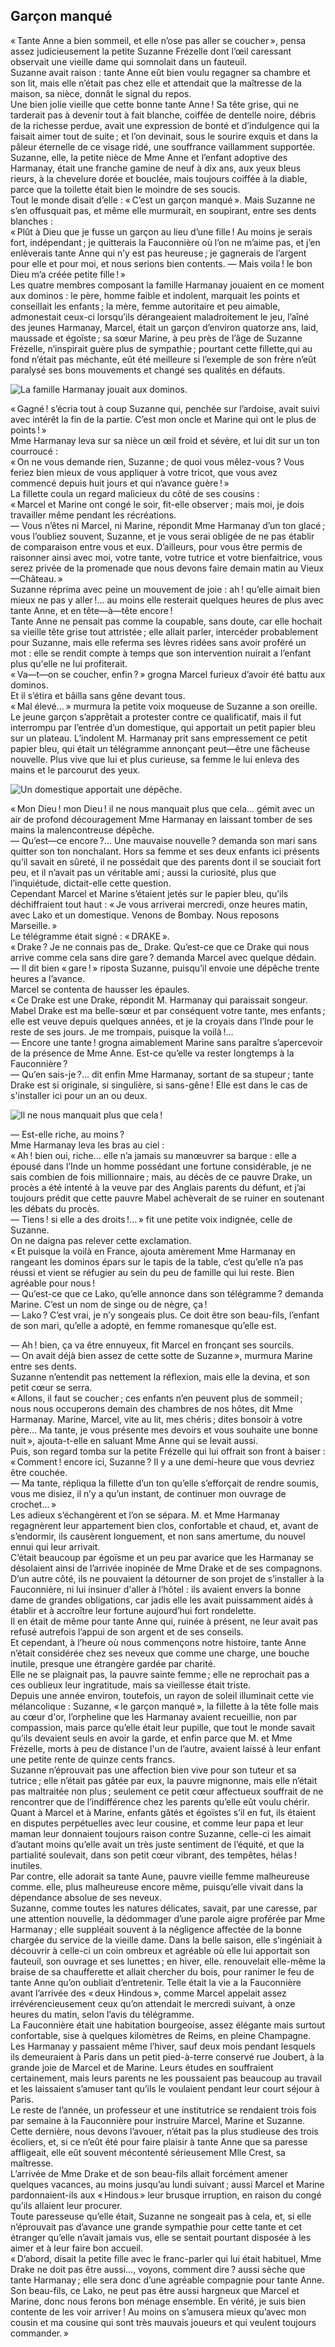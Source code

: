 ## Garçon manqué

« Tante Anne a bien sommeil, et elle n’ose pas aller se coucher », 
pensa assez judicieusement la petite Suzanne Frézelle dont l’œil caressant 
observait une vieille dame qui somnolait dans un fauteuil.  
Suzanne avait raison : tante Anne eût bien voulu regagner sa chambre et son 
lit, mais elle n’était pas chez elle et attendait que la maîtresse de la 
maison, sa nièce, donnât le signal du repos.  
Une bien jolie vieille que cette bonne tante Anne ! Sa tête grise, qui ne 
tarderait pas à devenir tout à fait blanche, coiffée de dentelle noire, 
débris de la richesse perdue, avait une expression de bonté et d’indulgence 
qui la faisait aimer tout de suite ; et l’on devinait, sous le sourire 
exquis et dans la pâleur éternelle de ce visage ridé, une souffrance 
vaillamment supportée.  
Suzanne, elle, la petite nièce de Mme Anne et l’enfant adoptive des 
Harmanay, était une franche gamine de neuf à dix ans, aux yeux bleus rieurs, 
à la chevelure dorée et bouclée, mais toujours coiffée à la diable, parce 
que la toilette était bien le moindre de ses soucis.  
Tout le monde disait d’elle : « C’est un garçon manqué ». Mais 
Suzanne ne s’en offusquait pas, et même elle murmurait, en soupirant, entre 
ses dents blanches :  
« Plût à Dieu que je fusse un garçon au lieu d’une fille ! Au moins 
je serais fort, indépendant ; je quitterais la Fauconnière où l’on ne 
m’aime pas, et j’en enlèverais tante Anne qui n’y est pas heureuse ; 
je gagnerais de l’argent pour elle et pour moi, et nous serions bien 
contents. — Mais voila ! le bon Dieu m’a créée petite fille ! »  
Les quatre membres composant la famille Harmanay jouaient en ce moment aux 
dominos : le père, homme faible et indolent, marquait les points et 
conseillait les enfants ; la mère, femme autoritaire et peu aimable, 
admonestait ceux-ci lorsqu’ils dérangeaient maladroitement le jeu, 
l’aîné des jeunes Harmanay, Marcel, était un garçon d’environ quatorze 
ans, laid, maussade et égoïste ; sa sœur Marine, à peu près de l’âge 
de Suzanne Frézelle, n’inspirait guère plus de sympathie ; pourtant cette 
fillette,qui au fond n’était pas méchante, eût été meilleure si 
l’exemple de son frère n’eût paralysé ses bons mouvements et changé ses 
qualités en défauts.

![La famille Harmanay jouait aux dominos.](../images/page007.jpg)

« Gagné ! s’écria tout à coup Suzanne qui, penchée sur l’ardoise, 
avait suivi avec intérêt la fin de la partie. C’est mon oncle et Marine qui 
ont le plus de points ! »  
Mme Harmanay leva sur sa nièce un œil froid et sévère, et lui dit sur un 
ton courroucé :  
« On ne vous demande rien, Suzanne ; de quoi vous mêlez-vous ? Vous 
feriez bien mieux de vous appliquer à votre tricot, que vous avez commencé 
depuis huit jours et qui n’avance guère ! »  
La fillette coula un regard malicieux du côté de ses cousins :  
« Marcel et Marine ont congé le soir, fit-elle observer ; mais moi, je 
dois travailler même pendant les récréations.  
— Vous n’êtes ni Marcel, ni Marine, répondit Mme Harmanay d’un ton 
glacé ; vous l’oubliez souvent, Suzanne, et je vous serai obligée de ne 
pas établir de comparaison entre vous et eux. D’ailleurs, pour vous être 
permis de raisonner ainsi avec moi, votre tante, votre tutrice et votre 
bienfaitrice, vous serez privée de la promenade que nous devons faire demain 
matin au Vieux—Château. »  
Suzanne réprima avec peine un mouvement de joie : ah ! qu’elle aimait 
bien mieux ne pas y aller !... au moins elle resterait quelques heures de 
plus avec tante Anne, et en tête—à—tête encore !  
Tante Anne ne pensait pas comme la coupable, sans doute, car elle hochait sa 
vieille tête grise tout attristée ; elle allait parler, intercéder 
probablement pour Suzanne, mais elle referma ses lèvres ridées sans avoir 
proféré un mot : elle se rendit compte à temps que son intervention nuirait 
a l’enfant plus qu'elle ne lui profiterait.  
« Va—t—on se coucher, enfin ? » grogna Marcel furieux d’avoir 
été battu aux dominos.  
Et il s’étira et bâilla sans gêne devant tous.  
« Mal élevé... » murmura la petite voix moqueuse de Suzanne a son 
oreille.  
Le jeune garçon s’apprêtait a protester contre ce qualificatif, mais il fut 
interrompu par l’entrée d’un domestique, qui apportait un petit papier 
bleu sur un plateau. L’indolent M. Harmanay prit sans empressement ce petit 
papier bleu, qui était un télégramme annonçant peut—être une fâcheuse 
nouvelle. Plus vive que lui et plus curieuse, sa femme le lui enleva des mains 
et le parcourut des yeux.

![Un domestique apportait une dépêche.](../images/page009.jpg)

« Mon Dieu ! mon Dieu ! il ne nous manquait plus que cela... gémit avec 
un air de profond découragement Mme Harmanay en laissant tomber de ses mains 
la malencontreuse dépêche.  
— Qu’est—ce encore ?... Une mauvaise nouvelle ? demanda son mari sans 
quitter son ton nonchalant.
Hors sa femme et ses deux enfants ici présents qu’il savait en sûreté, il 
ne possédait que des parents dont il se souciait fort peu, et il n’avait pas 
un véritable ami ; aussi la curiosité, plus que l’inquiétude, 
dictait-elle cette question.  
Cependant Marcel et Marine s’étaient jetés sur le papier bleu, qu’ils 
déchiffraient tout haut :
« Je vous arriverai mercredi, onze heures matin, avec Lako et un domestique. 
Venons de Bombay. Nous reposons Marseille. »  
Le télégramme était signé : « DRAKE ».  
« Drake ? Je ne connais pas de_ Drake. Qu’est-ce que ce Drake qui nous 
arrive comme cela sans dire gare ? demanda Marcel avec quelque dédain.  
— Il dit bien « gare ! » riposta Suzanne, puisqu’il envoie une 
dépêche trente heures a l’avance.  
Marcel se contenta de hausser les épaules.  
« Ce Drake est une Drake, répondit M. Harmanay qui paraissait songeur. 
Mabel Drake est ma belle-sœur et par conséquent votre tante, mes enfants ; 
elle est veuve depuis quelques années, et je la croyais dans  l’Inde pour le 
reste de ses jours. Je me trompais, puisque la voilà !...  
— Encore une tante ! grogna aimablement Marine sans paraître 
s’apercevoir de la présence de Mme Anne. Est-ce qu’elle va rester 
longtemps à la Fauconnière ?  
— Qu’en sais-je ?... dit enfin Mme Harmanay, sortant de sa stupeur ; 
tante Drake est si originale, si singulière, si sans-gêne ! Elle est dans 
le cas de s'installer ici pour un an ou deux.  

![Il ne nous manquait plus que cela !](../images/page011.jpg)

— Est-elle riche, au moins ?  
Mme Harmanay leva les bras au ciel :  
« Ah ! bien oui, riche... elle n’a jamais su manœuvrer sa barque : 
elle a épousé dans l’Inde un homme possédant une fortune considérable, je 
ne sais combien de fois millionnaire ; mais, au décès de ce pauvre Drake, 
un procès a été intenté à la veuve par des Anglais parents du défunt, et 
j’ai toujours prédit que cette pauvre Mabel achèverait de se ruiner en 
soutenant les débats du procès.  
— Tiens ! si elle a des droits !... » fit une petite voix indignée, 
celle de Suzanne.  
On ne daigna pas relever cette exclamation.  
« Et puisque la voilà en France, ajouta amèrement Mme Harmanay en rangeant 
les dominos épars sur le tapis de la table, c’est qu’elle n’a pas 
réussi et vient se réfugier au sein du peu de famille qui lui reste. Bien 
agréable pour nous !  
— Qu’est-ce que ce Lako, qu’elle annonce dans son télégramme ? 
demanda Marine. C’est un nom de singe ou de nègre, ça !  
— Lako ? C’est vrai, je n’y songeais plus. Ce doit être son beau-fils, 
l’enfant de son mari, qu’elle a adopté, en femme romanesque qu’elle est. 
 
— Ah ! bien, ça va être ennuyeux, fit Marcel en fronçant ses sourcils.  
— On avait déjà bien assez de cette sotte de Suzanne », murmura Marine 
entre ses dents.  
Suzanne n’entendit pas nettement la réflexion, mais elle la devina, et son 
petit cœur se serra.  
« Allons, il faut se coucher ; ces enfants n’en peuvent plus de 
sommeil ; nous nous occuperons demain des chambres de nos hôtes, dit Mme 
Harmanay. Marine, Marcel, vite au lit, mes chéris ; dites bonsoir à votre 
père... Ma tante, je vous présente mes devoirs et vous souhaite une bonne 
nuit », ajouta-t-elle en saluant Mme Anne qui se levait aussi.  
Puis, son regard tomba sur la petite Frézelle qui lui offrait son front à 
baiser :  
« Comment ! encore ici, Suzanne ? Il y a une demi-heure que vous devriez 
être couchée.  
— Ma tante, répliqua la fillette d’un ton qu’elle s’efforçait de 
rendre soumis, vous me disiez, il n’y a qu’un instant, de continuer mon 
ouvrage de crochet... »  
Les adieux s’échangèrent et l’on se sépara. M. et Mme Harmanay 
regagnèrent leur appartement bien clos, confortable et chaud, et, avant de 
s’endormir, ils causèrent longuement, et non sans amertume, du nouvel ennui 
qui leur arrivait.  
C’était beaucoup par égoïsme et un peu par avarice que les Harmanay se 
désolaient ainsi de l’arrivée inopinée de Mme Drake et de ses compagnons. 
D’un autre côté, ils ne pouvaient la détourner de son projet de 
s’installer à la Fauconnière, ni lui insinuer d'aller à l’hôtel : ils 
avaient envers la bonne dame de grandes obligations, car jadis elle les avait 
puissamment aidés à établir et à accroître leur fortune aujourd’hui fort 
rondelette.  
Il en était de même pour tante Anne qui, ruinée à présent, ne leur avait 
pas refusé autrefois l’appui de son argent et de ses conseils.  
Et cependant, à l’heure où nous commençons notre histoire, tante Anne 
n’était considérée chez ses neveux que comme une charge, une bouche 
inutile, presque une étrangère gardée par charité.  
Elle ne se plaignait pas, la pauvre sainte femme ; elle ne reprochait pas a 
ces oublieux leur ingratitude, mais sa vieillesse était triste.  
Depuis une année environ, toutefois, un rayon de soleil illuminait cette vie 
mélancolique : Suzanne, « le garçon manqué », la fillette à la tête 
folle mais au cœur d'or, l’orpheline que les Harmanay avaient recueillie, 
non par compassion, mais parce qu’elle était leur pupille, que tout le monde 
savait qu’ils devaient seuls en avoir la garde, et enfin parce que M. et Mme 
Frézelle, morts à peu de distance l'un de l’autre, avaient laissé à leur 
enfant une petite rente de quinze cents francs.  
Suzanne n’éprouvait pas une affection bien vive pour son tuteur et sa 
tutrice ; elle n’était pas gâtée par eux, la pauvre mignonne, mais elle 
n’était pas maltraitée non plus ; seulement ce petit cœur affectueux 
souffrait de ne rencontrer que de l’indifférence chez les parents qu’elle 
eût voulu chérir.  
Quant à Marcel et à Marine, enfants gâtés et égoïstes s’il en fut, ils 
étaient en disputes perpétuelles avec leur cousine, et comme leur papa et 
leur maman leur donnaient toujours raison contre Suzanne, celle-ci les aimait 
d’autant moins qu’elle avait un très juste sentiment de l’équité, et 
que la partialité soulevait, dans son petit cœur vibrant, des tempêtes, 
hélas ! inutiles.  
Par contre, elle adorait sa tante Aune, pauvre vieille femme malheureuse comme. 
elle, plus malheureuse encore même, puisqu’elle vivait dans la dépendance 
absolue de ses neveux.  
Suzanne, comme toutes les natures délicates, savait, par une caresse, par une 
attention nouvelle, la dédommager d’une parole aigre proférée par Mme 
Harmanay ; elle suppléait souvent à la négligence affectée de la bonne 
chargée du service de la vieille dame. Dans la belle saison, elle 
s’ingéniait à découvrir à celle-ci un coin ombreux et agréable où elle 
lui apportait son fauteuil, son ouvrage et ses lunettes ; en hiver, elle. 
renouvelait elle-même la braise de sa chaufferette et allait chercher du bois, 
pour ranimer le feu de tante Anne qu’on oubliait d’entretenir. Telle était 
la vie a la Fauconnière avant l’arrivée des « deux Hindous », comme 
Marcel appelait assez irrévérencieusement ceux qu’on attendait le mercredi 
suivant, à onze heures du matin, selon l’avis du télégramme.  
La Fauconnière était une habitation bourgeoise, assez élégante mais surtout 
confortable, sise à quelques kilomètres de Reims, en pleine Champagne.  
Les Harmanay y passaient même l’hiver, sauf deux mois pendant lesquels ils 
demeuraient à Paris dans un petit pied-à-terre conservé rue Joubert, à la 
grande joie de Marcel et de Marine. Leurs études en souffraient certainement, 
mais leurs parents ne les poussaient pas beaucoup au travail et les laissaient 
s’amuser tant qu’ils le voulaient pendant leur court séjour à Paris.  
Le reste de l’année, un professeur et une institutrice se rendaient trois 
fois par semaine à la Fauconnière pour instruire Marcel, Marine et Suzanne.  
Cette dernière, nous devons l’avouer, n’était pas la plus studieuse des 
trois écoliers, et, si ce n’eût été pour faire plaisir à tante Anne que 
sa paresse affligeait, elle eût souvent mécontenté sérieusement Mlle Crest, 
sa maîtresse.  
L’arrivée de Mme Drake et de son beau-fils allait forcément amener quelques 
vacances, au moins jusqu’au lundi suivant ; aussi Marcel et Marine 
pardonnaient-ils aux « Hindous » leur brusque irruption, en raison du 
congé qu’ils allaient leur procurer.  
Toute paresseuse qu’elle était, Suzanne ne songeait pas à cela, et, si elle 
n’éprouvait pas d’avance une grande sympathie pour cette tante et cet 
étranger qu’elle n’avait jamais vus, elle se sentait pourtant disposée à 
les aimer et à leur faire bon accueil.  
« D’abord, disait la petite fille avec le franc-parler qui lui était 
habituel, Mme Drake ne doit pas être aussi..., voyons, comment dire ? aussi 
sèche que tante Harmanay ; elle sera donc d’une agréable compagnie pour 
tante Anne. Son beau-fils, ce Lako, ne peut pas être aussi hargneux que Marcel 
et Marine, donc nous ferons bon ménage ensemble. En vérité, je suis bien 
contente de les voir arriver ! Au moins on s’amusera mieux qu’avec mon 
cousin et ma cousine qui sont très mauvais joueurs et qui veulent toujours 
commander. »
